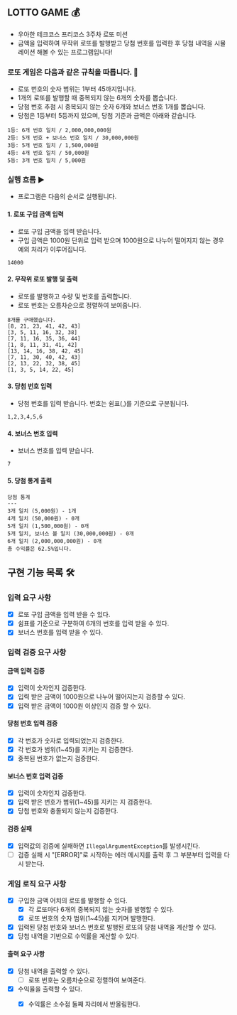 ## LOTTO GAME 💰

- 우아한 테크코스 프리코스 3주차 로또 미션
- 금액을 입력하여 무작위 로또를 발행받고 당첨 번호를 입력한 후 당첨 내역을 시뮬레이션 해볼 수 있는 프로그램입니다!

### 로또 게임은 다음과 같은 규칙을 따릅니다. 📒

- 로또 번호의 숫자 범위는 1부터 45까지입니다.
- 1개의 로또를 발행할 때 중복되지 않는 6개의 숫자를 뽑습니다.
- 당첨 번호 추첨 시 중복되지 않는 숫자 6개와 보너스 번호 1개를 뽑습니다.
- 당첨은 1등부터 5등까지 있으며, 당첨 기준과 금액은 아래와 같습니다.

```
1등: 6개 번호 일치 / 2,000,000,000원
2등: 5개 번호 + 보너스 번호 일치 / 30,000,000원
3등: 5개 번호 일치 / 1,500,000원
4등: 4개 번호 일치 / 50,000원
5등: 3개 번호 일치 / 5,000원
```

### 실행 흐름 ▶️

- 프로그램은 다음의 순서로 실행됩니다.

#### 1. 로또 구입 금액 입력

- 로또 구입 금액을 입력 받습니다.
- 구입 금액은 1000원 단위로 입력 받으며 1000원으로 나누어 떨어지지 않는 경우 예외 처리가 이루어집니다.

```
14000
```

#### 2. 무작위 로또 발행 및 출력

- 로또를 발행하고 수량 및 번호를 출력합니다.
- 로또 번호는 오름차순으로 정렬하여 보여줍니다.

```
8개를 구매했습니다.
[8, 21, 23, 41, 42, 43] 
[3, 5, 11, 16, 32, 38] 
[7, 11, 16, 35, 36, 44] 
[1, 8, 11, 31, 41, 42] 
[13, 14, 16, 38, 42, 45] 
[7, 11, 30, 40, 42, 43] 
[2, 13, 22, 32, 38, 45] 
[1, 3, 5, 14, 22, 45]
```

#### 3. 당첨 번호 입력

- 당첨 번호를 입력 받습니다. 번호는 쉼표(,)를 기준으로 구분됩니다.

```
1,2,3,4,5,6
```

#### 4. 보너스 번호 입력

- 보너스 번호를 입력 받습니다.

```
7
```

#### 5. 당첨 통계 출력

```
당첨 통계
---
3개 일치 (5,000원) - 1개
4개 일치 (50,000원) - 0개
5개 일치 (1,500,000원) - 0개
5개 일치, 보너스 볼 일치 (30,000,000원) - 0개
6개 일치 (2,000,000,000원) - 0개
총 수익률은 62.5%입니다.
```

## 구현 기능 목록 🛠️

### 입력 요구 사항

- [x] 로또 구입 금액을 입력 받을 수 있다.
- [x] 쉼표를 기준으로 구분하여 6개의 번호를 입력 받을 수 있다.
- [x] 보너스 번호를 입력 받을 수 있다.

### 입력 검증 요구 사항

#### 금액 입력 검증

- [x] 입력이 숫자인지 검증한다.
- [x] 입력 받은 금액이 1000원으로 나누어 떨어지는지 검증할 수 있다.
- [x] 입력 받은 금액이 1000원 이상인지 검증 할 수 있다.

#### 당첨 번호 입력 검증

- [x] 각 번호가 숫자로 입력되었는지 검증한다.
- [x] 각 번호가 범위(1~45)를 지키는 지 검증한다.
- [x] 중복된 번호가 없는지 검증한다.

#### 보너스 번호 입력 검증

- [x] 입력이 숫자인지 검증한다.
- [x] 입력 받은 번호가 범위(1~45)를 지키는 지 검증한다.
- [x] 당첨 번호와 충돌되지 않는지 검증한다.

#### 검증 실패

- [x] 입력값의 검증에 실패하면 ```IllegalArgumentException```를 발생시킨다.
- [ ] 검증 실패 시 "[ERROR]"로 시작하는 에러 메시지를 출력 후 그 부분부터 입력을 다시 받는다.

### 게임 로직 요구 사항

- [x] 구입한 금액 어치의 로또를 발행할 수 있다.
    - [x] 각 로또마다 6개의 중복되지 않는 숫자를 발행할 수 있다.
    - [x] 로또 번호의 숫자 범위(1~45)를 지키며 발행한다.
- [x] 입력된 당첨 번호와 보너스 번호로 발행된 로또의 당첨 내역을 계산할 수 있다.
- [x] 당첨 내역을 기반으로 수익률을 계산할 수 있다.

#### 출력 요구 사항

- [x] 당첨 내역을 출력할 수 있다.
    - [ ] 로또 번호는 오름차순으로 정렬하여 보여준다.
- [x] 수익율을 출력할 수 있다.
    - [x] 수익률은 소수점 둘째 자리에서 반올림한다.

